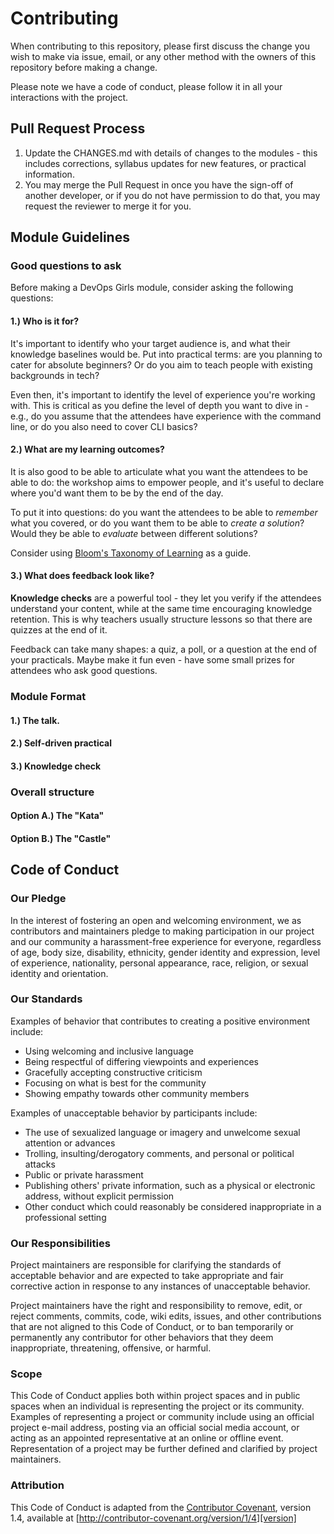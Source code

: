 # Contributing

When contributing to this repository, please first discuss the change you wish to make via issue,
email, or any other method with the owners of this repository before making a change. 

Please note we have a code of conduct, please follow it in all your interactions with the project.

## Pull Request Process

1. Update the CHANGES.md with details of changes to the modules - this includes corrections,
   syllabus updates for new features, or practical information.
2. You may merge the Pull Request in once you have the sign-off of another developer, or if you 
   do not have permission to do that, you may request the reviewer to merge it for you.

## Module Guidelines

### Good questions to ask

Before making a DevOps Girls module, consider asking the following questions:

#### 1.) Who is it for?

It's important to identify who your target audience is, and what their knowledge baselines would be.
Put into practical terms: are you planning to cater for absolute beginners? Or do you aim to teach
people with existing backgrounds in tech?

Even then, it's important to identify the level of experience you're working with. This is critical as
you define the level of depth you want to dive in - e.g., do you assume that the attendees have experience
with the command line, or do you also need to cover CLI basics? 

#### 2.) What are my learning outcomes?

It is also good to be able to articulate what you want the attendees to be able to do: the workshop aims to
empower people, and it's useful to declare where you'd want them to be by the end of the day.

To put it into questions: do you want the attendees to be able to *remember* what you covered, or do you
want them to be able to *create a solution*? Would they be able to *evaluate* between different solutions?

Consider using [Bloom's Taxonomy of Learning](https://teachingcommons.stanford.edu/sites/default/files/blooms.png)
as a guide. 

#### 3.) What does feedback look like?

**Knowledge checks** are a powerful tool - they let you verify if the attendees understand your content,
while at the same time encouraging knowledge retention. This is why teachers usually structure lessons
so that there are quizzes at the end of it.

Feedback can take many shapes: a quiz, a poll, or a question at the end of your practicals. Maybe make it
fun even - have some small prizes for attendees who ask good questions.

### Module Format

#### 1.) The talk.

#### 2.) Self-driven practical


#### 3.) Knowledge check

### Overall structure

#### Option A.) The "Kata"

#### Option B.) The "Castle"


## Code of Conduct

### Our Pledge

In the interest of fostering an open and welcoming environment, we as
contributors and maintainers pledge to making participation in our project and
our community a harassment-free experience for everyone, regardless of age, body
size, disability, ethnicity, gender identity and expression, level of experience,
nationality, personal appearance, race, religion, or sexual identity and
orientation.

### Our Standards

Examples of behavior that contributes to creating a positive environment
include:

* Using welcoming and inclusive language
* Being respectful of differing viewpoints and experiences
* Gracefully accepting constructive criticism
* Focusing on what is best for the community
* Showing empathy towards other community members

Examples of unacceptable behavior by participants include:

* The use of sexualized language or imagery and unwelcome sexual attention or
advances
* Trolling, insulting/derogatory comments, and personal or political attacks
* Public or private harassment
* Publishing others' private information, such as a physical or electronic
  address, without explicit permission
* Other conduct which could reasonably be considered inappropriate in a
  professional setting

### Our Responsibilities

Project maintainers are responsible for clarifying the standards of acceptable
behavior and are expected to take appropriate and fair corrective action in
response to any instances of unacceptable behavior.

Project maintainers have the right and responsibility to remove, edit, or
reject comments, commits, code, wiki edits, issues, and other contributions
that are not aligned to this Code of Conduct, or to ban temporarily or
permanently any contributor for other behaviors that they deem inappropriate,
threatening, offensive, or harmful.

### Scope

This Code of Conduct applies both within project spaces and in public spaces
when an individual is representing the project or its community. Examples of
representing a project or community include using an official project e-mail
address, posting via an official social media account, or acting as an appointed
representative at an online or offline event. Representation of a project may be
further defined and clarified by project maintainers.

### Attribution

This Code of Conduct is adapted from the [Contributor Covenant][homepage], version 1.4,
available at [http://contributor-covenant.org/version/1/4][version]

[homepage]: http://contributor-covenant.org
[version]: http://contributor-covenant.org/version/1/4/
